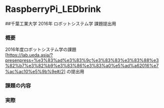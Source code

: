 # RaspberryPi_LEDbrink
##千葉工業大学 2016年 ロボットシステム学 課題提出用  

### 概要  
2016年度ロボットシステム学の課題  
[https://lab.ueda.asia/?presenpress=%e3%83%ad%e3%83%9c%e3%83%83%e3%83%88%e3%82%b7%e3%82%b9%e3%83%86%e3%83%a0%e5%ad%a62016%e7%ac%ac10%e5%9b%9e#/2]  の提出用
### 課題の内容

### 実際
